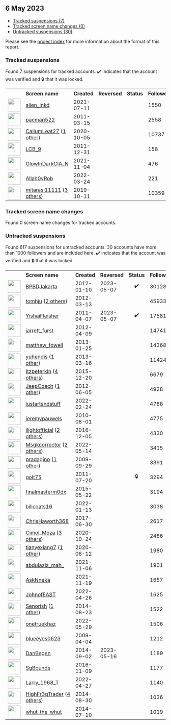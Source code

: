 ##  6 May 2023

* [Tracked suspensions (7)](#tracked-suspensions)
* [Tracked screen name changes (0)](#tracked-screen-name-changes)
* [Untracked suspensions (30)](#untracked-suspensions)

Please see the [project index](https://github.com/travisbrown/twitter-watch) for more information about the format of this report.

### Tracked suspensions

Found 7 suspensions for tracked accounts.
  ✔️ indicates that the account was verified and 🔒 that it was locked.

<table>
    <tr>
        <th></th>
        <th align="left">Screen name</th>
        <th align="left">Created</th>
        <th align="left">Reversed</th>
        <th align="left">Status</th>
        <th align="left">Followers</th>
        <th align="left">Ranking</th></tr>
    </tr>
        <tr>
            <td><a href="https://twitter.com/intent/user?user_id=1414136556034609153">
                <img src="https://pbs.twimg.com/profile_images/1414138485548756994/IWhNQu-n_normal.jpg" width="40px" height="40px" align="center"/></a>
            </td>
            <td>
                <a href="https://twitter.com/alien_inkd">alien_inkd</a></td>
            <td>2021-07-11</td>
            <td></td>
            <td align="center"></td>
            <td>1550</td>
            <td>18995</td>
        </tr>
        <tr>
            <td><a href="https://twitter.com/intent/user?user_id=266320223">
                <img src="https://pbs.twimg.com/profile_images/1566912496526675969/qPh0oyz0_normal.jpg" width="40px" height="40px" align="center"/></a>
            </td>
            <td>
                <a href="https://twitter.com/pacman522">pacman522</a></td>
            <td>2011-03-15</td>
            <td></td>
            <td align="center"></td>
            <td>2558</td>
            <td>27741</td>
        </tr>
        <tr>
            <td><a href="https://twitter.com/intent/user?user_id=1313165371197751297">
                <img src="https://pbs.twimg.com/profile_images/1594858006201700358/nGHI_PHB_normal.jpg" width="40px" height="40px" align="center"/></a>
            </td>
            <td>
                <a href="https://twitter.com/CallumLeat27">CallumLeat27</a>&nbsp;(<a href="https://api.memory.lol/v1/tw/id/1313165371197751297">1 other</a>)&nbsp;</td>
            <td>2020-10-05</td>
            <td></td>
            <td align="center"></td>
            <td>10737</td>
            <td>37797</td>
        </tr>
        <tr>
            <td><a href="https://twitter.com/intent/user?user_id=451066873">
                <img src="https://pbs.twimg.com/profile_images/1182257190318542849/bagcBtWS_normal.jpg" width="40px" height="40px" align="center"/></a>
            </td>
            <td>
                <a href="https://twitter.com/LCB_9">LCB_9</a></td>
            <td>2011-12-31</td>
            <td></td>
            <td align="center"></td>
            <td>158</td>
            <td>47803</td>
        </tr>
        <tr>
            <td><a href="https://twitter.com/intent/user?user_id=1456189847530573824">
                <img src="https://pbs.twimg.com/profile_images/1579612316873768960/3IWHAU2S_normal.jpg" width="40px" height="40px" align="center"/></a>
            </td>
            <td>
                <a href="https://twitter.com/GlowInDarkCIA_N">GlowInDarkCIA_N</a></td>
            <td>2021-11-04</td>
            <td></td>
            <td align="center"></td>
            <td>476</td>
            <td>67758</td>
        </tr>
        <tr>
            <td><a href="https://twitter.com/intent/user?user_id=1507101952525713409">
                <img src="https://pbs.twimg.com/profile_images/1577012020901285892/jqOxLcSw_normal.jpg" width="40px" height="40px" align="center"/></a>
            </td>
            <td>
                <a href="https://twitter.com/Allah0vRob">Allah0vRob</a></td>
            <td>2022-03-24</td>
            <td></td>
            <td align="center"></td>
            <td>221</td>
            <td>76566</td>
        </tr>
        <tr>
            <td><a href="https://twitter.com/intent/user?user_id=1182782405486116864">
                <img src="https://pbs.twimg.com/profile_images/1584707231387615232/QuAnUAXP_normal.jpg" width="40px" height="40px" align="center"/></a>
            </td>
            <td>
                <a href="https://twitter.com/mitarasi11111">mitarasi11111</a>&nbsp;(<a href="https://api.memory.lol/v1/tw/id/1182782405486116864">3 others</a>)&nbsp;</td>
            <td>2019-10-11</td>
            <td></td>
            <td align="center"></td>
            <td>10359</td>
            <td>99807</td>
        </tr></table>

### Tracked screen name changes

Found 0 screen name changes for tracked accounts.

### Untracked suspensions

Found 617 suspensions for untracked accounts.
30 accounts have more than 1000 followers and are included here.
  ✔️ indicates that the account was verified and 🔒 that it was locked.

<table>
    <tr>
        <th></th>
        <th align="left">Screen name</th>
        <th align="left">Created</th>
        <th align="left">Reversed</th>
        <th align="left">Status</th>
        <th align="left">Followers</th>
    </tr>
        <tr>
            <td><a href="https://twitter.com/intent/user?user_id=460021303">
                <img src="https://pbs.twimg.com/profile_images/1466609821768040449/Jf2TURWb_normal.jpg" width="40px" height="40px" align="center"/></a>
            </td>
            <td>
                <a href="https://twitter.com/BPBDJakarta">BPBDJakarta</a></td>
            <td>2012-01-10</td>
            <td>2023-05-07</td>
            <td align="center">✔️</td>
            <td>301284</td>
        </tr>
        <tr>
            <td><a href="https://twitter.com/intent/user?user_id=523763888">
                <img src="https://pbs.twimg.com/profile_images/1562783029491367936/URa604Oi_normal.jpg" width="40px" height="40px" align="center"/></a>
            </td>
            <td>
                <a href="https://twitter.com/tomhju">tomhju</a>&nbsp;(<a href="https://api.memory.lol/v1/tw/id/523763888">2 others</a>)&nbsp;</td>
            <td>2012-03-13</td>
            <td></td>
            <td align="center"></td>
            <td>45933</td>
        </tr>
        <tr>
            <td><a href="https://twitter.com/intent/user?user_id=278716947">
                <img src="https://pbs.twimg.com/profile_images/1123991197587070978/32cwNPZc_normal.jpg" width="40px" height="40px" align="center"/></a>
            </td>
            <td>
                <a href="https://twitter.com/YishaiFleisher">YishaiFleisher</a></td>
            <td>2011-04-07</td>
            <td>2023-05-07</td>
            <td align="center">✔️</td>
            <td>17581</td>
        </tr>
        <tr>
            <td><a href="https://twitter.com/intent/user?user_id=548845715">
                <img src="https://pbs.twimg.com/profile_images/1189784271852113923/_BGkXL_T_normal.jpg" width="40px" height="40px" align="center"/></a>
            </td>
            <td>
                <a href="https://twitter.com/jarrett_furst">jarrett_furst</a></td>
            <td>2012-04-09</td>
            <td></td>
            <td align="center"></td>
            <td>14741</td>
        </tr>
        <tr>
            <td><a href="https://twitter.com/intent/user?user_id=1120299122">
                <img src="https://pbs.twimg.com/profile_images/698078761531609088/msy0WSac_normal.jpg" width="40px" height="40px" align="center"/></a>
            </td>
            <td>
                <a href="https://twitter.com/matthew_fowell">matthew_fowell</a></td>
            <td>2013-01-25</td>
            <td></td>
            <td align="center"></td>
            <td>14368</td>
        </tr>
        <tr>
            <td><a href="https://twitter.com/intent/user?user_id=1273369188">
                <img src="https://pbs.twimg.com/profile_images/1270004964505632768/qRgug941_normal.jpg" width="40px" height="40px" align="center"/></a>
            </td>
            <td>
                <a href="https://twitter.com/yuhendis">yuhendis</a>&nbsp;(<a href="https://api.memory.lol/v1/tw/id/1273369188">1 other</a>)&nbsp;</td>
            <td>2013-03-16</td>
            <td></td>
            <td align="center"></td>
            <td>11424</td>
        </tr>
        <tr>
            <td><a href="https://twitter.com/intent/user?user_id=4547799682">
                <img src="https://pbs.twimg.com/profile_images/1191641098558615552/Jc9EcXkC_normal.jpg" width="40px" height="40px" align="center"/></a>
            </td>
            <td>
                <a href="https://twitter.com/Itzpeterkin">Itzpeterkin</a>&nbsp;(<a href="https://api.memory.lol/v1/tw/id/4547799682">4 others</a>)&nbsp;</td>
            <td>2015-12-20</td>
            <td></td>
            <td align="center"></td>
            <td>6679</td>
        </tr>
        <tr>
            <td><a href="https://twitter.com/intent/user?user_id=599760213">
                <img src="https://pbs.twimg.com/profile_images/927753737019543552/DtK6gfkF_normal.jpg" width="40px" height="40px" align="center"/></a>
            </td>
            <td>
                <a href="https://twitter.com/JeepCoach">JeepCoach</a>&nbsp;(<a href="https://api.memory.lol/v1/tw/id/599760213">1 other</a>)&nbsp;</td>
            <td>2012-06-05</td>
            <td></td>
            <td align="center"></td>
            <td>4928</td>
        </tr>
        <tr>
            <td><a href="https://twitter.com/intent/user?user_id=1496910667667755008">
                <img src="https://pbs.twimg.com/profile_images/1591131361544372233/9UdAsffb_normal.jpg" width="40px" height="40px" align="center"/></a>
            </td>
            <td>
                <a href="https://twitter.com/justartsndstuff">justartsndstuff</a></td>
            <td>2022-02-24</td>
            <td></td>
            <td align="center"></td>
            <td>4788</td>
        </tr>
        <tr>
            <td><a href="https://twitter.com/intent/user?user_id=173526404">
                <img src="https://pbs.twimg.com/profile_images/567502795020832768/qq5aZU2i_normal.png" width="40px" height="40px" align="center"/></a>
            </td>
            <td>
                <a href="https://twitter.com/jeremypauwels">jeremypauwels</a></td>
            <td>2010-08-01</td>
            <td></td>
            <td align="center"></td>
            <td>4775</td>
        </tr>
        <tr>
            <td><a href="https://twitter.com/intent/user?user_id=805595017989459968">
                <img src="https://pbs.twimg.com/profile_images/1060001961733382144/VpZF0aKn_normal.jpg" width="40px" height="40px" align="center"/></a>
            </td>
            <td>
                <a href="https://twitter.com/jlightofficial">jlightofficial</a>&nbsp;(<a href="https://api.memory.lol/v1/tw/id/805595017989459968">2 others</a>)&nbsp;</td>
            <td>2016-12-05</td>
            <td></td>
            <td align="center"></td>
            <td>4330</td>
        </tr>
        <tr>
            <td><a href="https://twitter.com/intent/user?user_id=1525324414685962246">
                <img src="https://pbs.twimg.com/profile_images/1587254921035976705/4zzGskdf_normal.jpg" width="40px" height="40px" align="center"/></a>
            </td>
            <td>
                <a href="https://twitter.com/Msgkcorrector">Msgkcorrector</a>&nbsp;(<a href="https://api.memory.lol/v1/tw/id/1525324414685962246">2 others</a>)&nbsp;</td>
            <td>2022-05-14</td>
            <td></td>
            <td align="center"></td>
            <td>3415</td>
        </tr>
        <tr>
            <td><a href="https://twitter.com/intent/user?user_id=78404944">
                <img src="https://pbs.twimg.com/profile_images/1587869943546392576/90EyqWC3_normal.jpg" width="40px" height="40px" align="center"/></a>
            </td>
            <td>
                <a href="https://twitter.com/pradagino">pradagino</a>&nbsp;(<a href="https://api.memory.lol/v1/tw/id/78404944">1 other</a>)&nbsp;</td>
            <td>2009-09-29</td>
            <td></td>
            <td align="center"></td>
            <td>3391</td>
        </tr>
        <tr>
            <td><a href="https://twitter.com/intent/user?user_id=338921117">
                <img src="https://pbs.twimg.com/profile_images/1587092420042391552/5HGDIpna_normal.jpg" width="40px" height="40px" align="center"/></a>
            </td>
            <td>
                <a href="https://twitter.com/golt75">golt75</a></td>
            <td>2011-07-20</td>
            <td></td>
            <td align="center">🔒</td>
            <td>3294</td>
        </tr>
        <tr>
            <td><a href="https://twitter.com/intent/user?user_id=3293904707">
                <img src="https://pbs.twimg.com/profile_images/1480884518634598403/oh-urLZg_normal.jpg" width="40px" height="40px" align="center"/></a>
            </td>
            <td>
                <a href="https://twitter.com/finalmasterm0dx">finalmasterm0dx</a></td>
            <td>2015-05-22</td>
            <td></td>
            <td align="center"></td>
            <td>3194</td>
        </tr>
        <tr>
            <td><a href="https://twitter.com/intent/user?user_id=1481445454667816960">
                <img src="https://pbs.twimg.com/profile_images/1548311962127175681/4vSKWG1R_normal.jpg" width="40px" height="40px" align="center"/></a>
            </td>
            <td>
                <a href="https://twitter.com/billcoats16">billcoats16</a></td>
            <td>2022-01-13</td>
            <td></td>
            <td align="center"></td>
            <td>3038</td>
        </tr>
        <tr>
            <td><a href="https://twitter.com/intent/user?user_id=880709531696848901">
                <img src="https://pbs.twimg.com/profile_images/1553370033208045569/nglGXL53_normal.jpg" width="40px" height="40px" align="center"/></a>
            </td>
            <td>
                <a href="https://twitter.com/ChrisHaworth368">ChrisHaworth368</a></td>
            <td>2017-06-30</td>
            <td></td>
            <td align="center"></td>
            <td>2617</td>
        </tr>
        <tr>
            <td><a href="https://twitter.com/intent/user?user_id=1319886592870285312">
                <img src="https://pbs.twimg.com/profile_images/1585627674638098432/APuTV-Lo_normal.jpg" width="40px" height="40px" align="center"/></a>
            </td>
            <td>
                <a href="https://twitter.com/Cimol_Moza">Cimol_Moza</a>&nbsp;(<a href="https://api.memory.lol/v1/tw/id/1319886592870285312">3 others</a>)&nbsp;</td>
            <td>2020-10-24</td>
            <td></td>
            <td align="center"></td>
            <td>2486</td>
        </tr>
        <tr>
            <td><a href="https://twitter.com/intent/user?user_id=1271389689291788288">
                <img src="https://pbs.twimg.com/profile_images/1596993918867951616/ipLTAkHK_normal.jpg" width="40px" height="40px" align="center"/></a>
            </td>
            <td>
                <a href="https://twitter.com/tianyexiang7">tianyexiang7</a>&nbsp;(<a href="https://api.memory.lol/v1/tw/id/1271389689291788288">1 other</a>)&nbsp;</td>
            <td>2020-06-12</td>
            <td></td>
            <td align="center"></td>
            <td>1980</td>
        </tr>
        <tr>
            <td><a href="https://twitter.com/intent/user?user_id=1457084675990687746">
                <img src="https://pbs.twimg.com/profile_images/1484853989409759236/_vOsSHr6_normal.jpg" width="40px" height="40px" align="center"/></a>
            </td>
            <td>
                <a href="https://twitter.com/abdulaziz_mah_">abdulaziz_mah_</a></td>
            <td>2021-11-06</td>
            <td></td>
            <td align="center"></td>
            <td>1901</td>
        </tr>
        <tr>
            <td><a href="https://twitter.com/intent/user?user_id=1461709726291398657">
                <img src="https://pbs.twimg.com/profile_images/1484423555353915392/iHzrnPPF_normal.jpg" width="40px" height="40px" align="center"/></a>
            </td>
            <td>
                <a href="https://twitter.com/AskNneka">AskNneka</a></td>
            <td>2021-11-19</td>
            <td></td>
            <td align="center"></td>
            <td>1657</td>
        </tr>
        <tr>
            <td><a href="https://twitter.com/intent/user?user_id=1518963675528417280">
                <img src="https://pbs.twimg.com/profile_images/1518963947700903938/-NxaV6yh_normal.jpg" width="40px" height="40px" align="center"/></a>
            </td>
            <td>
                <a href="https://twitter.com/JohnofEAST">JohnofEAST</a></td>
            <td>2022-04-26</td>
            <td></td>
            <td align="center"></td>
            <td>1625</td>
        </tr>
        <tr>
            <td><a href="https://twitter.com/intent/user?user_id=2758262478">
                <img src="https://pbs.twimg.com/profile_images/1542956480416169985/dEunq7Qu_normal.jpg" width="40px" height="40px" align="center"/></a>
            </td>
            <td>
                <a href="https://twitter.com/Senorish">Senorish</a>&nbsp;(<a href="https://api.memory.lol/v1/tw/id/2758262478">1 other</a>)&nbsp;</td>
            <td>2014-08-23</td>
            <td></td>
            <td align="center"></td>
            <td>1522</td>
        </tr>
        <tr>
            <td><a href="https://twitter.com/intent/user?user_id=1531013668690853889">
                <img src="https://pbs.twimg.com/profile_images/1539838604905783296/9XXfsch0_normal.jpg" width="40px" height="40px" align="center"/></a>
            </td>
            <td>
                <a href="https://twitter.com/onetruekhaz">onetruekhaz</a></td>
            <td>2022-05-29</td>
            <td></td>
            <td align="center"></td>
            <td>1506</td>
        </tr>
        <tr>
            <td><a href="https://twitter.com/intent/user?user_id=28886721">
                <img src="https://pbs.twimg.com/profile_images/927345150430470144/e0Ul7_Ey_normal.jpg" width="40px" height="40px" align="center"/></a>
            </td>
            <td>
                <a href="https://twitter.com/blueeyes0623">blueeyes0623</a></td>
            <td>2009-04-04</td>
            <td></td>
            <td align="center"></td>
            <td>1212</td>
        </tr>
        <tr>
            <td><a href="https://twitter.com/intent/user?user_id=2758798545">
                <img src="https://pbs.twimg.com/profile_images/1511101777818669065/j6gINPuq_normal.jpg" width="40px" height="40px" align="center"/></a>
            </td>
            <td>
                <a href="https://twitter.com/DanBegen">DanBegen</a></td>
            <td>2014-09-02</td>
            <td>2023-05-16</td>
            <td align="center"></td>
            <td>1189</td>
        </tr>
        <tr>
            <td><a href="https://twitter.com/intent/user?user_id=796386314719526913">
                <img src="https://pbs.twimg.com/profile_images/1339930396444794880/9IOwGVFp_normal.jpg" width="40px" height="40px" align="center"/></a>
            </td>
            <td>
                <a href="https://twitter.com/SgBounds">SgBounds</a></td>
            <td>2016-11-09</td>
            <td></td>
            <td align="center"></td>
            <td>1177</td>
        </tr>
        <tr>
            <td><a href="https://twitter.com/intent/user?user_id=1519206892064628737">
                <img src="https://pbs.twimg.com/profile_images/1519207180670582785/AYmStmup_normal.jpg" width="40px" height="40px" align="center"/></a>
            </td>
            <td>
                <a href="https://twitter.com/Larry_1968_T">Larry_1968_T</a></td>
            <td>2022-04-27</td>
            <td></td>
            <td align="center"></td>
            <td>1140</td>
        </tr>
        <tr>
            <td><a href="https://twitter.com/intent/user?user_id=2756017625">
                <img src="https://pbs.twimg.com/profile_images/1020017556696940544/LlwVQYiD_normal.jpg" width="40px" height="40px" align="center"/></a>
            </td>
            <td>
                <a href="https://twitter.com/HighFr3qTrader">HighFr3qTrader</a>&nbsp;(<a href="https://api.memory.lol/v1/tw/id/2756017625">4 others</a>)&nbsp;</td>
            <td>2014-08-30</td>
            <td></td>
            <td align="center"></td>
            <td>1036</td>
        </tr>
        <tr>
            <td><a href="https://twitter.com/intent/user?user_id=2616160994">
                <img src="https://pbs.twimg.com/profile_images/1100812651922419712/hKheTyk3_normal.png" width="40px" height="40px" align="center"/></a>
            </td>
            <td>
                <a href="https://twitter.com/whut_the_whut">whut_the_whut</a></td>
            <td>2014-07-10</td>
            <td></td>
            <td align="center"></td>
            <td>1019</td>
        </tr></table>
